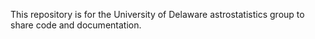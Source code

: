 This repository is for the University of Delaware
astrostatistics group to share code and documentation.
